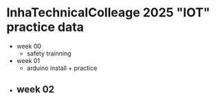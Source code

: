 # InhaTechnicalColleage 2025 "IOT" practice data

+ week 00
  - safety trainning
+ week 01
  - arduino install + practice
+ week 02
  - 
